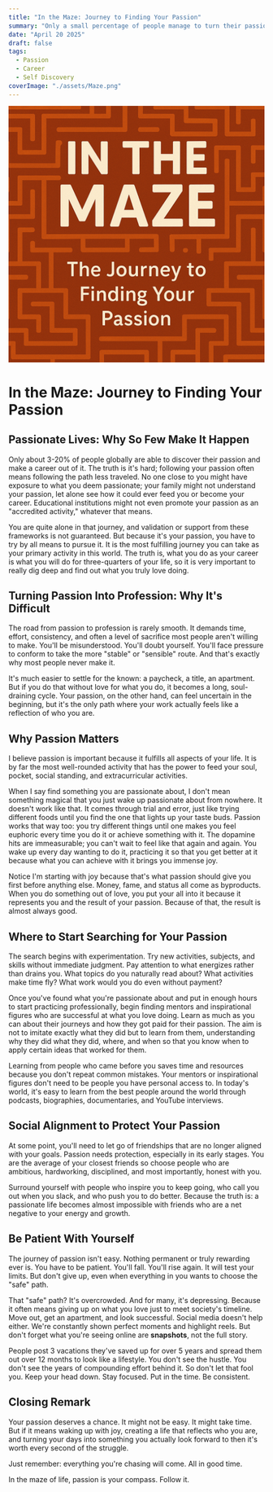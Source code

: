 ```yaml
---
title: "In the Maze: Journey to Finding Your Passion"
summary: "Only a small percentage of people manage to turn their passion into a career. This is my take into why that is, why passion matters, and how to protect it in a world that rarely understands it."
date: "April 20 2025"
draft: false
tags:
  - Passion
  - Career
  - Self Discovery
coverImage: "./assets/Maze.png"
---
```


![Cover Image](./assets/Maze.png)

# In the Maze: Journey to Finding Your Passion

## Passionate Lives: Why So Few Make It Happen

Only about 3-20% of people globally are able to discover their passion and make a career out of it. The truth is it's hard; following your passion often means following the path less traveled. No one close to you might have exposure to what you deem passionate; your family might not understand your passion, let alone see how it could ever feed you or become your career. Educational institutions might not even promote your passion as an "accredited activity," whatever that means.

You are quite alone in that journey, and validation or support from these frameworks is not guaranteed. But because it's your passion, you have to try by all means to pursue it. It is the most fulfilling journey you can take as your primary activity in this world. The truth is, what you do as your career is what you will do for three-quarters of your life, so it is very important to really dig deep and find out what you truly love doing.

## Turning Passion Into Profession: Why It's Difficult

The road from passion to profession is rarely smooth. It demands time, effort, consistency, and often a level of sacrifice most people aren't willing to make. You'll be misunderstood. You'll doubt yourself. You'll face pressure to conform to take the more "stable" or "sensible" route. And that's exactly why most people never make it.

It's much easier to settle for the known: a paycheck, a title, an apartment. But if you do that without love for what you do, it becomes a long, soul-draining cycle. Your passion, on the other hand, can feel uncertain in the beginning, but it's the only path where your work actually feels like a reflection of who you are.

## Why Passion Matters

I believe passion is important because it fulfills all aspects of your life. It is by far the most well-rounded activity that has the power to feed your soul, pocket, social standing, and extracurricular activities.

When I say find something you are passionate about, I don't mean something magical that you just wake up passionate about from nowhere. It doesn't work like that. It comes through trial and error, just like trying different foods until you find the one that lights up your taste buds. Passion works that way too: you try different things until one makes you feel euphoric every time you do it or achieve something with it. The dopamine hits are immeasurable; you can't wait to feel like that again and again. You wake up every day wanting to do it, practicing it so that you get better at it because what you can achieve with it brings you immense joy.

Notice I'm starting with joy because that's what passion should give you first before anything else. Money, fame, and status all come as byproducts. When you do something out of love, you put your all into it because it represents you and the result of your passion. Because of that, the result is almost always good.

## Where to Start Searching for Your Passion

The search begins with experimentation. Try new activities, subjects, and skills without immediate judgment. Pay attention to what energizes rather than drains you. What topics do you naturally read about? What activities make time fly? What work would you do even without payment?

Once you've found what you're passionate about and put in enough hours to start practicing professionally, begin finding mentors and inspirational figures who are successful at what you love doing. Learn as much as you can about their journeys and how they got paid for their passion. The aim is not to imitate exactly what they did but to learn from them, understanding why they did what they did, where, and when so that you know when to apply certain ideas that worked for them.

Learning from people who came before you saves time and resources because you don't repeat common mistakes. Your mentors or inspirational figures don't need to be people you have personal access to. In today's world, it's easy to learn from the best people around the world through podcasts, biographies, documentaries, and YouTube interviews.

## Social Alignment to Protect Your Passion

At some point, you'll need to let go of friendships that are no longer aligned with your goals. Passion needs protection, especially in its early stages. You are the average of your closest friends so choose people who are ambitious, hardworking, disciplined, and most importantly, honest with you.

Surround yourself with people who inspire you to keep going, who call you out when you slack, and who push you to do better. Because the truth is: a passionate life becomes almost impossible with friends who are a net negative to your energy and growth.

## Be Patient With Yourself

The journey of passion isn't easy. Nothing permanent or truly rewarding ever is. You have to be patient. You'll fall. You'll rise again. It will test your limits. But don't give up, even when everything in you wants to choose the "safe" path.

That "safe" path? It's overcrowded. And for many, it's depressing. Because it often means giving up on what you love just to meet society's timeline. Move out, get an apartment, and look successful. Social media doesn't help either. We're constantly shown perfect moments and highlight reels. But don't forget what you're seeing online are **snapshots**, not the full story.

People post 3 vacations they've saved up for over 5 years and spread them out over 12 months to look like a lifestyle. You don't see the hustle. You don't see the years of compounding effort behind it. So don't let that fool you. Keep your head down. Stay focused. Put in the time. Be consistent.

## Closing Remark

Your passion deserves a chance. It might not be easy. It might take time. But if it means waking up with joy, creating a life that reflects who you are, and turning your days into something you actually look forward to then it's worth every second of the struggle.

Just remember: everything you're chasing will come. All in good time.

In the maze of life, passion is your compass. Follow it.
